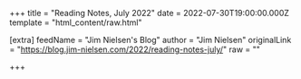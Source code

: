 
+++
title = "Reading Notes, July 2022"
date = 2022-07-30T19:00:00.000Z
template = "html_content/raw.html"

[extra]
feedName = "Jim Nielsen's Blog"
author = "Jim Nielsen"
originalLink = "https://blog.jim-nielsen.com/2022/reading-notes-july/"
raw = ""

+++

